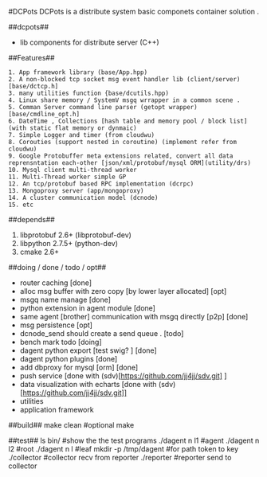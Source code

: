 #DCPots
DCPots is a distribute system basic componets container solution .

##dcpots##

- lib components for distribute server (C++)



##Features##


```
1. App framework library (base/App.hpp)
2. A non-blocked tcp socket msg event handler lib (client/server) [base/dctcp.h]
3. many utilities function {base/dcutils.hpp)
4. Linux share memory / SystemV msgq wrrapper in a common scene .
5. Comman Server command line parser (getopt wrapper) [base/cmdline_opt.h]
6. DateTime , Collections [hash table and memory pool / block list] (with static flat memory or dynmaic) 
7. Simple Logger and timer (from cloudwu)
8. Corouties (support nested in coroutine) (implement refer from cloudwu)
9. Google Protobuffer meta extensions related, convert all data reprensntation each-other [json/xml/protobuf/mysql ORM](utility/drs)
10. Mysql client multi-thread worker
11. Multi-Thread worker simple GP
12. An tcp/protobuf based RPC implementation (dcrpc)
13. Mongoproxy server (app/mongoproxy)
14. A cluster communication model (dcnode) 
15. etc

```





##depends##

1. libprotobuf 2.6+ (libprotobuf-dev)
2. libpython 2.7.5+ (python-dev)
3. cmake 2.6+


##doing / done / todo / opt##

- router caching [done]
- alloc msg buffer with zero copy [by lower layer allocated]  [opt]
- msgq name manage      [done]
- python extension in agent module  [done]
- same agent [brother] communication with msgq directly [p2p] [done]
- msg persistence [opt]
- dcnode_send should create a send queue . [todo]
- bench mark todo [doing]
- dagent python export [test swig? ]  [done]
- dagent python plugins   [done]
- add dbproxy for mysql [orm]  [done]
- push service [done with (sdv)[https://github.com/jj4jj/sdv.git] ]
- data visualization with echarts [done with (sdv)[https://github.com/jj4jj/sdv.git]]
- utilities
- application framework




##build##
    make clean #optional
    make



##test##
    ls bin/				#show the the test programs 
	./dagent n	l1		#agent
	./dagent n  l2		#root
	./dagent n	l		#leaf
	mkdir -p /tmp/dagent 	#for path token to key
	./collector			#collector recv from reporter
	./reporter			#reporter send to collector


